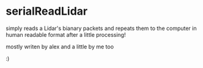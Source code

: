 serialReadLidar
===============


simply reads a Lidar's bianary packets and repeats them to the computer in human readable format after a little processing!

mostly writen by alex and a little by me too

:)
